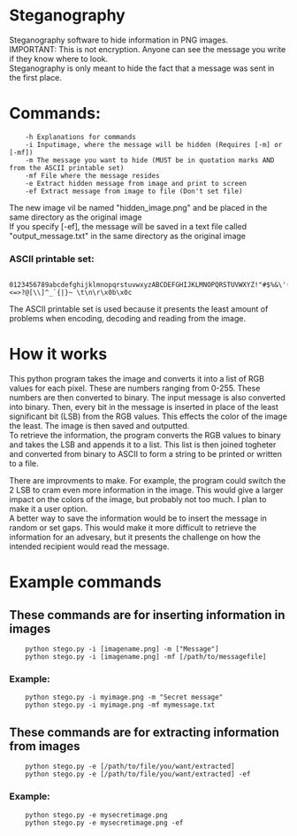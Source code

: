# Steganography
Steganography software to hide information in PNG images.  
IMPORTANT: This is not encryption. Anyone can see the message you write if they know where to look.  
Steganography is only meant to hide the fact that a message was sent in the first place.
# Commands:
        -h Explanations for commands
        -i Inputimage, where the message will be hidden (Requires [-m] or [-mf])
        -m The message you want to hide (MUST be in quotation marks AND from the ASCII printable set)
        -mf File where the message resides
        -e Extract hidden message from image and print to screen
        -ef Extract message from image to file (Don't set file)
        
The new image vil be named "hidden_image.png" and be placed in the same directory as the original image  
If you specify [-ef], the message will be saved in a text file called "output_message.txt" in the same directory as the original image  
### ASCII printable set:
        0123456789abcdefghijklmnopqrstuvwxyzABCDEFGHIJKLMNOPQRSTUVWXYZ!"#$%&\'()*+,-./:;<=>?@[\\]^_`{|}~ \t\n\r\x0b\x0c
The ASCII printable set is used because it presents the least amount of problems when encoding, decoding and reading from the image.                                   

# How it works
This python program takes the image and converts it into a list of RGB values for each pixel. These are numbers ranging from 0-255. These numbers are then converted to binary. The input message is also converted into binary. Then, every bit in the message is inserted in place of the least significant bit (LSB) from the RGB values. This effects the color of the image the least. The image is then saved and outputted.  
To retrieve the information, the program converts the RGB values to binary and takes the LSB and appends it to a list. This list is then joined togheter and converted from binary to ASCII to form a string to be printed or written to a file.  

There are improvments to make. For example, the program could switch the 2 LSB to cram even more information in the image. This would give a larger impact on the colors of the image, but probably not too much. I plan to make it a user option.  
A better way to save the information would be to insert the message in random or set gaps. This would make it more difficult to retrieve the information for an advesary, but it presents the challenge on how the intended recipient would read the message.


# Example commands
## These commands are for inserting information in images  
        python stego.py -i [imagename.png] -m ["Message"]
        python stego.py -i [imagename.png] -mf [/path/to/messagefile]
### Example:
        python stego.py -i myimage.png -m "Secret message"
        python stego.py -i myimage.png -mf mymessage.txt


## These commands are for extracting information from images  
        python stego.py -e [/path/to/file/you/want/extracted]
        python stego.py -e [/path/to/file/you/want/extracted] -ef
### Example: 
        python stego.py -e mysecretimage.png
        python stego.py -e mysecretimage.png -ef
  
